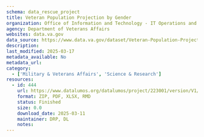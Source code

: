 ```yaml
---
schema: data_rescue_project 
title: Veteran Population Projection by Gender
organization: Office of Information and Technology - IT Operations and Services (ITOPS)
agency: Department of Veterans Affairs
websites: data.va.gov
data_source: https://www.data.va.gov/dataset/Veteran-Population-Projection-by-Gender/88rt-kp2n
description: 
last_modified: 2025-03-17
metadata_available: No
metadata_url: 
category:
  - ['Military & Veterans Affairs', 'Science & Research'] 
resources:
  - id: 444
    url: https://www.datalumos.org/datalumos/project/223001/version/V1/view
    format: ZIP, PDF, XLSX, RMD
    status: Finished
    size: 0.0
    download_date: 2025-03-11
    maintainer: DRP, DL
    notes: 
---
```

